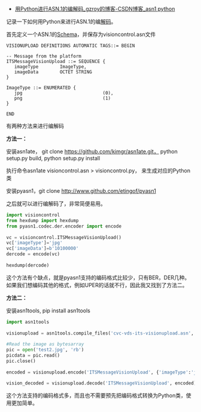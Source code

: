 - [用Python进行ASN.1的编解码_gzroy的博客-CSDN博客_asn1 python](https://blog.csdn.net/gzroy/article/details/102824659)

记录一下如何用Python来进行ASN.1的编[解码](https://so.csdn.net/so/search?q=解码&spm=1001.2101.3001.7020)。

首先定义一个ASN.1的[Schema](https://so.csdn.net/so/search?q=Schema&spm=1001.2101.3001.7020)，并保存为visioncontrol.asn文件

```puppet
VISIONUPLOAD DEFINITIONS AUTOMATIC TAGS::= BEGIN 
 
-- Message from the platform
ITSMessageVisionUpload ::= SEQUENCE {
   imageType        ImageType,  
   imageData        OCTET STRING
}
 
ImageType ::= ENUMERATED {
   jpg                              (0),  
   png                              (1)
}
 
END
```

有两种方法来进行编解码

**方法一：**

安装asn1ate， git clone https://github.com/kimgr/asn1ate.git， python setup.py build, python setup.py install

执行命令asn1ate visioncontrol.asn > visioncontrol.py， 来生成对应的Python类

安装pyasn1，git clone http://www.github.com/etingof/pyasn1

之后就可以进行编解码了，非常简便易用。

```python
import visioncontrol
from hexdump import hexdump
from pyasn1.codec.der.encoder import encode
 
vc = visioncontrol.ITSMessageVisionUpload()
vc['imageType']='jpg'
vc['imageData']=b'10100000'
dercode = encode(vc)
 
hexdump(dercode) 
```

这个方法有个缺点，就是pyasn1支持的编码格式比较少，只有BER，DER几种。如果我们想编码其他的格式，例如UPER的话就不行，因此我又找到了方法二。

**方法二：**

安装asn1tools, pip install asn1tools

```python
import asn1tools
 
visionupload = asn1tools.compile_files('cvc-vds-its-visionupload.asn', 'uper')
 
#Read the image as bytesarray
pic = open('test2.jpg', 'rb')
picdata = pic.read()
pic.close()
 
encoded = visionupload.encode('ITSMessageVisionUpload', {'imageType':'jpg', 'imageData':picdata})
 
vision_decoded = visionupload.decode('ITSMessageVisionUpload', encoded)
```

这个方法支持的编码格式多，而且也不需要预先把编码格式转换为Python类，使用更加简单。